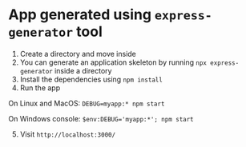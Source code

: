 # App generated using `express-generator` tool
1. Create a directory and move inside
2. You can generate an application skeleton by running `npx express-generator` inside a directory
3. Install the dependencies using `npm install`
4. Run the app

On Linux and MacOS: `DEBUG=myapp:* npm start`

On Windows console: `$env:DEBUG='myapp:*'; npm start`

5. Visit `http://localhost:3000/`
